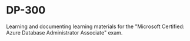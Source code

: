 # DP-300
Learning and documenting learning materials for the "Microsoft Certified: Azure Database Administrator Associate" exam.
